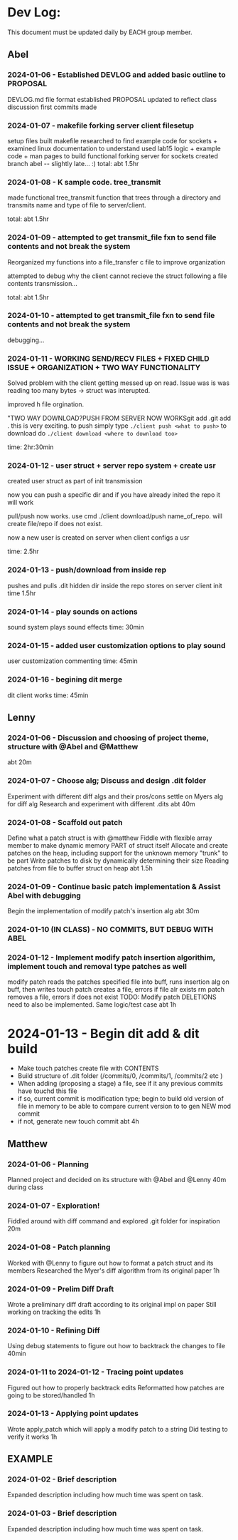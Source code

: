 # Dev Log:

This document must be updated daily by EACH group member.

## Abel

### 2024-01-06 - Established DEVLOG and added basic outline to PROPOSAL

DEVLOG.md file format established
PROPOSAL updated to reflect class discussion
first commits made

### 2024-01-07 - makefile forking server client filesetup

setup files
built makefile
researched to find example code for sockets + examined linux documentation to understand
used lab15 logic + example code + man pages to build functional forking server for sockets
created branch abel -- slightly late... :)
total: abt 1.5hr

### 2024-01-08 - K sample code. tree_transmit
made functional tree_transmit function that trees through a directory and 
transmits name and type of file to server/client.

total: abt 1.5hr


### 2024-01-09 - attempted to get transmit_file fxn to send file contents and not break the system
Reorganized my functions into a file_transfer c file to improve organization

attempted to debug why the client cannot recieve the struct following a file contents transmission...

total: abt 1.5hr

### 2024-01-10 - attempted to get transmit_file fxn to send file contents and not break the system
debugging...

### 2024-01-11 - WORKING SEND/RECV FILES + FIXED CHILD ISSUE + ORGANIZATION + TWO WAY FUNCTIONALITY
Solved problem with the client getting messed up on read. Issue was is was reading too many bytes -> struct was interupted.

improved h file orgination.

"TWO WAY DOWNLOAD?PUSH FROM SERVER NOW WORKSgit add .git add . this is very exciting. to push simply type `./client push <what to push>` to download do `./client download <where to download too>`

time: 2hr:30min

### 2024-01-12 - user struct + server repo system + create usr
created user struct as part of init transmission

now you can push a specific dir and if you have already inited the repo it will work 

pull/push now works. use cmd ./client download/push name_of_repo. will create file/repo if does not exist.

now a new user is created on server when client configs a usr

time: 2.5hr

### 2024-01-13 - push/download from inside rep
pushes and pulls .dit hidden dir inside the repo
stores on server
client init
time 1.5hr

### 2024-01-14 - play sounds on actions
sound system plays sound effects 
time: 30min

### 2024-01-15 - added user customization options to play sound
user customization
commenting
time: 45min

### 2024-01-16 - begining dit merge
dit client works
time: 45min

## Lenny

### 2024-01-06 - Discussion and choosing of project theme, structure with @Abel and @Matthew

abt 20m

### 2024-01-07 - Choose alg; Discuss and design .dit folder

Experiment with different diff algs and their pros/cons
settle on Myers alg for diff alg
Research and experiment with different .dits
abt 40m

### 2024-01-08 - Scaffold out patch

Define what a patch struct is with @matthew
Fiddle with flexible array member to make dynamic memory PART of struct itself
Allocate and create patches on the heap, including support for the unknown memory "trunk" to be part
Write patches to disk by dynamically determining their size
Reading patches from file to buffer struct on heap
abt 1.5h

### 2024-01-09 - Continue basic patch implementation & Assist Abel with debugging

Begin the implementation of modify patch's insertion alg
abt 30m

### 2024-01-10 (IN CLASS) - NO COMMITS, BUT DEBUG WITH ABEL

### 2024-01-12 - Implement modify patch insertion algorithim, implement touch and removal type patches as well

modify patch reads the patches specified file into buff, runs insertion alg on buff, then writes
touch patch creates a file, errors if file alr exists
rm patch removes a file, errors if does not exist
TODO: Modify patch DELETIONS need to also be implemented. Same logic/test case
abt 1h

# 2024-01-13 - Begin dit add & dit build
- Make touch patches create file with CONTENTS
- Build structure of .dit folder (/commits/0, /commits/1, /commits/2 etc )
- When adding (proposing a stage) a file, see if it any previous commits have touchd this file
- if so, current commit is modification type; begin to build old version of file in memory to be able to compare current version to to gen NEW mod commit
- if not, generate new touch commit
abt 4h

## Matthew

### 2024-01-06 - Planning

Planned project and decided on its structure with @Abel and @Lenny
40m during class

### 2024-01-07 - Exploration!

Fiddled around with diff command and explored .git folder for inspiration
20m

### 2024-01-08 - Patch planning

Worked with @Lenny to figure out how to format a patch struct and its members
Researched the Myer's diff algorithm from its original paper
1h

### 2024-01-09 - Prelim Diff Draft
Wrote a preliminary diff draft according to its original impl on paper
Still working on tracking the edits
1h

### 2024-01-10 - Refining Diff
Using debug statements to figure out how to backtrack the changes to file
40min

### 2024-01-11 to 2024-01-12 - Tracing point updates
Figured out how to properly backtrack edits
Reformatted how patches are going to be stored/handled
1h

### 2024-01-13 - Applying point updates
Wrote apply_patch which will apply a modify patch to a string
Did testing to verify it works
1h

## EXAMPLE

### 2024-01-02 - Brief description

Expanded description including how much time was spent on task.

### 2024-01-03 - Brief description

Expanded description including how much time was spent on task.

